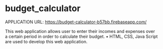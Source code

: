# budget_calculator

APPLICATION URL: https://budget-calculator-b57bb.firebaseapp.com/

This web application allows user to enter their incomes and expenses over a certain period in order to calculate their budget. • HTML, CSS, Java Script are used to develop this web application.
